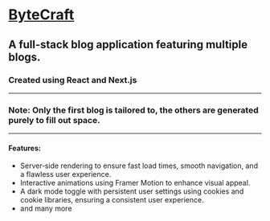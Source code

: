 # <a href="https://bytecraft-psi.vercel.app/">ByteCraft</a>

## A full-stack blog application featuring multiple blogs.

### Created using React and Next.js

<hr />

### Note: Only the first blog is tailored to, the others are generated purely to fill out space.

<hr />

#### Features:


<ul>
  <li>
  Server‑side rendering to ensure fast load times, smooth navigation, and a flawless user experience.
  </li>
  <li>
   Interactive animations using Framer Motion to enhance visual appeal.
  </li>
  <li>
    A dark mode toggle with persistent user settings using cookies and cookie libraries, ensuring a consistent user experience.
  </li>
  <li>
    and many more
  </li>
</ul>

